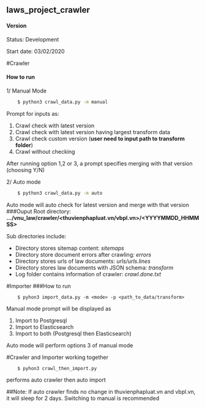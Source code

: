 ## laws_project_crawler

#### Version
Status: Development

Start date: 03/02/2020

#Crawler
#### How to run
1/ Manual Mode
```sh
    $ python3 crawl_data.py -m manual
```
Prompt for inputs as:
1. Crawl check with latest version
2. Crawl check with latest version having largest transform data
3. Crawl check custom version (**user need to input path to transform folder**)
4. Crawl without checking

After running option 1,2 or 3, a prompt specifies merging with that version (choosing Y/N)

2/ Auto mode
```sh
    $ python3 crawl_data.py -m auto
```
Auto mode will auto check for latest version and merge with that version
###Ouput 
Root directory: **.../vnu_law/crawler/<thuvienphapluat.vn/vbpl.vn>/<YYYYMMDD_HHMMSS>**

Sub directories include:

* Directory stores sitemap content: _sitemaps_
* Directory store document errors after crawling: _errors_
* Directory stores urls of law documents: _urls/urls.lines_
* Directory stores law documents with JSON schema: _transform_
* Log folder contains information of crawler: _crawl.done.txt_

#Importer
###How to run
```shell script
    $ pyhon3 import_data.py -m <mode> -p <path_to_data/transform>
```
Manual mode prompt will be displayed as
1. Import to Postgresql
2. Import to Elasticsearch
3. Import to both (Postgresql then Elasticsearch)

Auto mode will perform options 3 of manual mode


#Crawler and Importer working together
```shell script
    $ pyhon3 crawl_then_import.py
```
performs auto crawler then auto import

##Note:
If auto crawler finds no change in thuvienphapluat.vn and vbpl.vn, it will sleep for 2 days. Switching to manual is recommended 
